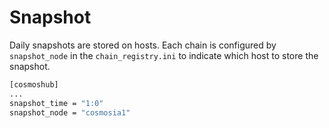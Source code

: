 # Snapshot

Daily snapshots are stored on hosts. Each chain is configured by `snapshot_node` in the `chain_registry.ini` to indicate which host to store the snapshot.

```bash
[cosmoshub]
...
snapshot_time = "1:0"
snapshot_node = "cosmosia1"
```
